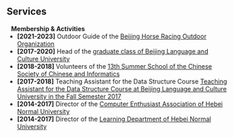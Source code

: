## Services
<h4 style="margin:0 10px 0;">Membership & Activities</h4>

<ul style="margin:0 0 20px;">
  <li><strong>[2021-2023]</strong> Outdoor Guide of the <a href="" target="_blank"> Beijing Horse Racing Outdoor Organization</a></li>
   <li><strong>[2017-2020]</strong> Head of the <a href="" target="_blank"> graduate class of Beijing Language and Culture University</a> </li>
  <li><strong>[2018-2018]</strong> Volunteers of the <a href="" target="_blank"> 13th Summer School of the Chinese Society of Chinese and Informatics</a></li>
  <li><strong>[2017-2018]</strong> Teaching Assistant for the Data Structure Course <a href="" target="_blank"> Teaching Assistant for the Data Structure Course at Beijing Language and Culture University in the Fall Semester 2017 </a></li>
  <li><strong>[2014-2017]</strong> Director of the <a href="" target="_blank"> Computer Enthusiast Association of Hebei Normal University </a></li>
  <li><strong>[2014-2017]</strong> Director of the <a href="" target="_blank"> Learning Department of Hebei Normal University</a></li>

  
</ul>
